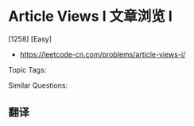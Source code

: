# Article Views I 文章浏览 I

[1258] [Easy]

- https://leetcode-cn.com/problems/article-views-i/

Topic Tags:

Similar Questions:

## 翻译
